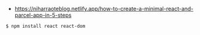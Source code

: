 - https://niharraoteblog.netlify.app/how-to-create-a-minimal-react-and-parcel-app-in-5-steps


```bash
$ npm install react react-dom
```